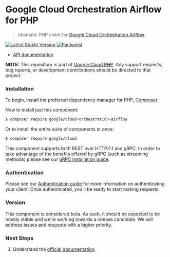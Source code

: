 # Google Cloud Orchestration Airflow for PHP

> Idiomatic PHP client for [Google Cloud Orchestration Airflow](https://cloud.google.com/composer).

[![Latest Stable Version](https://poser.pugx.org/google/cloud-orchestration-airflow/v/stable)](https://packagist.org/packages/google/cloud-orchestration-airflow) [![Packagist](https://img.shields.io/packagist/dm/google/cloud-orchestration-airflow.svg)](https://packagist.org/packages/google/cloud-orchestration-airflow)

* [API documentation](http://googleapis.github.io/google-cloud-php/#/docs/cloud-orchestration-airflow/latest/orchestrationairflow/readme)

**NOTE:** This repository is part of [Google Cloud PHP](https://github.com/googleapis/google-cloud-php). Any
support requests, bug reports, or development contributions should be directed to
that project.

### Installation

To begin, install the preferred dependency manager for PHP, [Composer](https://getcomposer.org/).

Now to install just this component:

```sh
$ composer require google/cloud-orchestration-airflow
```

Or to install the entire suite of components at once:

```sh
$ composer require google/cloud
```

This component supports both REST over HTTP/1.1 and gRPC. In order to take advantage of the benefits offered by gRPC (such as streaming methods)
please see our [gRPC installation guide](https://cloud.google.com/php/grpc).

### Authentication

Please see our [Authentication guide](https://github.com/googleapis/google-cloud-php/blob/master/AUTHENTICATION.md) for more information
on authenticating your client. Once authenticated, you'll be ready to start making requests.

### Version

This component is considered beta. As such, it should be expected to be mostly
stable and we're working towards a release candidate. We will address issues
and requests with a higher priority.

### Next Steps

1. Understand the [official documentation](https://cloud.google.com/composer/docs).
